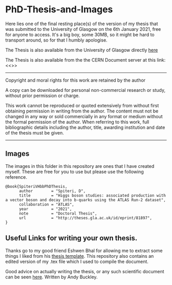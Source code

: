 # PhD-Thesis-and-Images
Here lies one of the final resting place(s) of the version of my thesis that was submitted to the University of Glasgow on the 6th January 2021, free for anyone to access. It's a big boy, some 30MB, so it might be hard to transport around, so for that I humbly apologise. 

The Thesis is also available from the University of Glasgow directly [here](http://theses.gla.ac.uk/81897/)

The Thesis is also available from the the CERN Document server at this link: <<<TO BE ADDED LATER>>>
___________________________________________________________


Copyright and moral rights for this work are retained by the author

A copy can be downloaded for personal non-commercial research or study, without prior permission or charge.

This work cannot be reproduced or quoted extensively from without first obtaining permission in writing from the author. The content must not be changed in any way or sold commercially in any format or medium without the formal permission of the author. When referring to this work, full bibliographic details including the author, title, awarding institution and date of the thesis must be given.
___________________________________________________________

## Images
The images in this folder in this repository are ones that I have created myself. These are free for you to use but please use the following reference. 
~~~
@book{SpiteriVHbbPhDThesis,
      author        = "Spiteri, D",
      title         = "Higgs boson studies: associated production with a vector boson and decay into b-quarks using the ATLAS Run-2 dataset",
      collaboration = "ATLAS",
      year          = "2021",
      note          = "Doctoral Thesis",
      url           = "http://theses.gla.ac.uk/id/eprint/81897",
}
~~~

## Useful Links for writing your own thesis.
Thanks go to my good friend Eshwen Bhal for allowing me to extract some things I liked from his [thesis template](https://github.com/eshwen/phd-thesis). This repository also contains an edited version of my .tex file which I used to compile the document.

Good advice on actually writing the thesis, or any such scientific document can be seen [here](https://zenodo.org/record/3228336). Written by Andy Buckley. 
